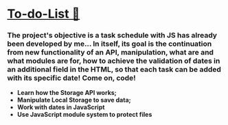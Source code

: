 # [To-do-List 📝](https://joaoito.github.io/To-do-List/)



### The project's objective is a task schedule with JS has already been developed by me... In itself, its goal is the continuation from new functionality of an API, manipulation, what are and what modules are for, how to achieve the validation of dates in an additional field in the HTML, so that each task can be added with its specific date! Come on, code!

- **Learn how the Storage API works;**
- **Manipulate Local Storage to save data;**
- **Work with dates in JavaScript**
- **Use JavaScript module system to protect files**

# 
